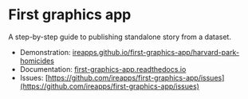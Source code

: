 # First graphics app

A step-by-step guide to publishing standalone story from a dataset.

* Demonstration: [ireapps.github.io/first-graphics-app/harvard-park-homicides](https://ireapps.github.io/first-graphics-app/harvard-park-homicides/)
* Documentation: [first-graphics-app.readthedocs.io](http://first-graphics-app.readthedocs.io)
* Issues: [https://github.com/ireapps/first-graphics-app/issues](https://github.com/ireapps/first-graphics-app/issues)
